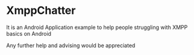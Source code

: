 # XmppChatter
It is an Android Application example to help people struggling with XMPP basics on Android

Any further help and advising would be appreciated
